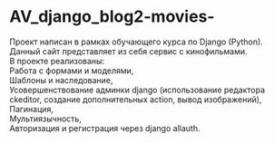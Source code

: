 # AV_django_blog2-movies-
Проект написан в рамках обучающего курса по Django (Python).<br>
Данный сайт представляет из себя сервис с кинофильмами.<br>
В проекте реализованы:<br>
Работа с формами и моделями,<br>
Шаблоны и наследование,<br>
Усовершенствование админки django (использование редактора ckeditor, создание дополнительных action, вывод изображений),<br>
Пагинация,<br>
Мультиязычность,<br>
Авторизация и регистрация через django allauth.
